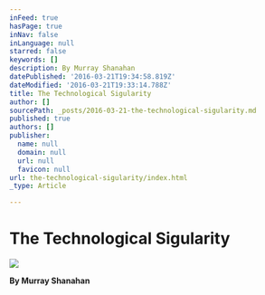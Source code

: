 ```yaml
---
inFeed: true
hasPage: true
inNav: false
inLanguage: null
starred: false
keywords: []
description: By Murray Shanahan
datePublished: '2016-03-21T19:34:58.819Z'
dateModified: '2016-03-21T19:33:14.788Z'
title: The Technological Sigularity
author: []
sourcePath: _posts/2016-03-21-the-technological-sigularity.md
published: true
authors: []
publisher:
  name: null
  domain: null
  url: null
  favicon: null
url: the-technological-sigularity/index.html
_type: Article

---
```

# The Technological Sigularity
![](https://the-grid-user-content.s3-us-west-2.amazonaws.com/30f1dfba-ddfe-4a65-988a-b01091f82c56.jpg)

**By Murray Shanahan**
